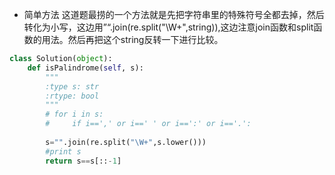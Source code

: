 - 简单方法
这道题最捞的一个方法就是先把字符串里的特殊符号全都去掉，然后转化为小写，这边用”“.join(re.split("\W+",string)),这边注意join函数和split函数的用法。然后再把这个string反转一下进行比较。
```python
class Solution(object):
    def isPalindrome(self, s):
        """
        :type s: str
        :rtype: bool
        """
        # for i in s:
        #     if i==',' or i==' ' or i==':' or i=='.':
        
        s="".join(re.split("\W+",s.lower()))
        #print s
        return s==s[::-1]
```

